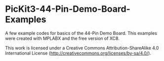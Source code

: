 PicKit3-44-Pin-Demo-Board-Examples
==================================

A few example codes for basics of the 44-Pin Demo Board.
This examples were created with MPLABX and the free version of XC8.

This work is licensed under a Creative Commons Attribution-ShareAlike 4.0 International License (http://creativecommons.org/licenses/by-sa/4.0/).
